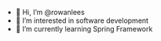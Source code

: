 - 👋 Hi, I’m @rowanlees
- 👀 I’m interested in software development
- 🌱 I’m currently learning Spring Framework 

